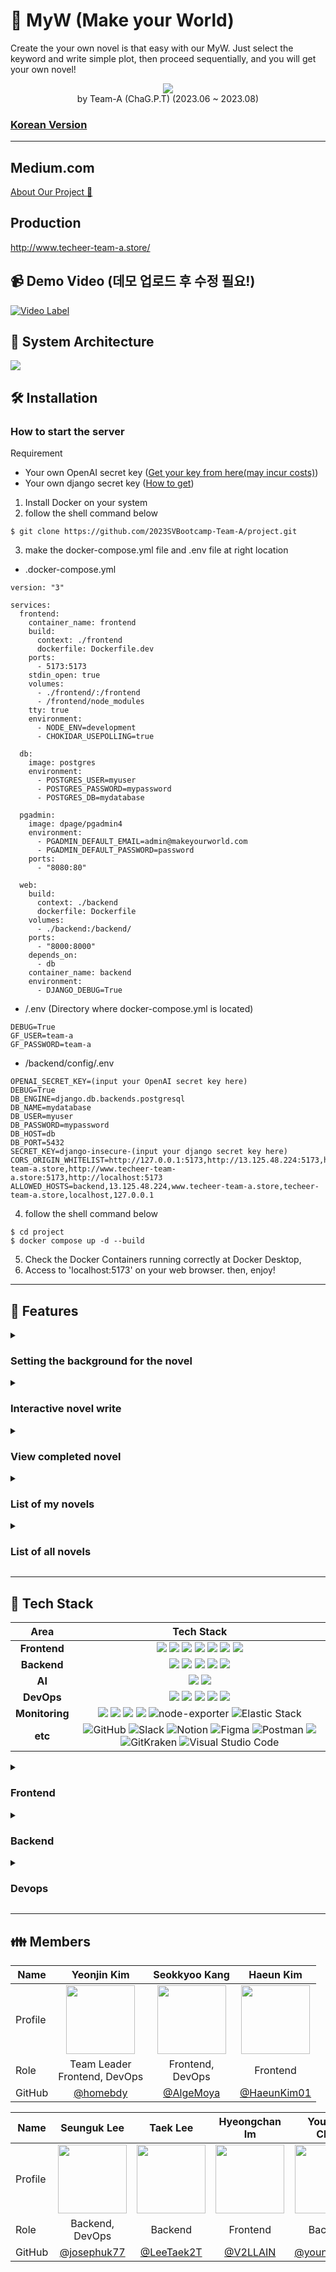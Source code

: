 # :pushpin: MyW (Make your World)
Create the your own novel is that easy with our MyW. Just select the keyword and write simple plot, then proceed sequentially, and you will get your own novel!
<div align=center>
<img src="https://github.com/2023SVBootcamp-Team-A/project/assets/8746067/e5b4c9b9-cdd1-4859-aa4b-60fc256cd804"/>
</div>
<div align=center>
by Team-A (ChaG.P.T) (2023.06 ~ 2023.08)
</div>

### [Korean Version](https://github.com/2023SVBootcamp-Team-A/project/blob/b6edd24334e1d8366e95945ecdda2353a8c17dbd/README.md)
- - - 

## Medium.com
[About Our Project 📕](https://medium.com/@chan4im/2023-silicon-valley-summer-bootcamp-chag-p-t-make-your-own-story-8421e5f6c3e9)

## Production
http://www.techeer-team-a.store/

## 📹 Demo Video (데모 업로드 후 수정 필요!)
[![Video Label](http://img.youtube.com/vi/OSPhfQPK0x8/0.jpg)](https://youtu.be/OSPhfQPK0x8)

## 📁 System Architecture
<img src="https://github.com/2023SVBootcamp-Team-A/project/assets/8746067/8a6dc146-d11f-44a4-be31-1e6f98c344d8">

## 🛠 Installation

### How to start the server
Requirement
- Your own OpenAI secret key ([Get your key from here(may incur costs)](https://platform.openai.com/))
- Your own django secret key ([How to get](https://github.com/2023SVBootcamp-Team-A/project/assets/8746067/5c0e98cb-fad9-46c4-b0f3-95363cbb4dd6))

1. Install Docker on your system
2. follow the shell command below
```shell
$ git clone https://github.com/2023SVBootcamp-Team-A/project.git
```
3. make the docker-compose.yml file and .env file at right location
- .docker-compose.yml
```
version: "3"

services:
  frontend:
    container_name: frontend
    build:
      context: ./frontend
      dockerfile: Dockerfile.dev
    ports:
      - 5173:5173
    stdin_open: true
    volumes:
      - ./frontend/:/frontend
      - /frontend/node_modules
    tty: true
    environment:
      - NODE_ENV=development
      - CHOKIDAR_USEPOLLING=true

  db:
    image: postgres
    environment:
      - POSTGRES_USER=myuser
      - POSTGRES_PASSWORD=mypassword
      - POSTGRES_DB=mydatabase

  pgadmin:
    image: dpage/pgadmin4
    environment:
      - PGADMIN_DEFAULT_EMAIL=admin@makeyourworld.com
      - PGADMIN_DEFAULT_PASSWORD=password
    ports:
      - "8080:80"

  web:
    build:
      context: ./backend
      dockerfile: Dockerfile
    volumes:
      - ./backend:/backend/
    ports:
      - "8000:8000"
    depends_on:
      - db
    container_name: backend
    environment:
      - DJANGO_DEBUG=True
```
- /.env (Directory where docker-compose.yml is located)
```
DEBUG=True
GF_USER=team-a
GF_PASSWORD=team-a
```
- /backend/config/.env
```
OPENAI_SECRET_KEY=(input your OpenAI secret key here)
DEBUG=True
DB_ENGINE=django.db.backends.postgresql
DB_NAME=mydatabase
DB_USER=myuser
DB_PASSWORD=mypassword
DB_HOST=db
DB_PORT=5432
SECRET_KEY=django-insecure-(input your django secret key here)
CORS_ORIGIN_WHITELIST=http://127.0.0.1:5173,http://13.125.48.224:5173,http://frontend:5173,http://13.125.48.224,http://www.techeer-team-a.store,http://www.techeer-team-a.store:5173,http://localhost:5173
ALLOWED_HOSTS=backend,13.125.48.224,www.techeer-team-a.store,techeer-team-a.store,localhost,127.0.0.1
```
4. follow the shell command below
```shell
$ cd project
$ docker compose up -d --build
```
5. Check the Docker Containers running correctly at Docker Desktop,
6. Access to 'localhost:5173' on your web browser. then, enjoy!

- - - 

## :page_with_curl: Features

<details>
<summary><h3>Setting the background for the novel</h3></summary>
<img src="https://github.com/2023SVBootcamp-Team-A/project/assets/8746067/7c44a770-09e2-4022-8d34-2cf782d75633"/>
<img src="https://github.com/2023SVBootcamp-Team-A/project/assets/8746067/50590bbc-2bcc-4fb4-b3b9-3cd255810787"/>
<br />
<br />
It provides the ability to select the genre, spatial background, historical background, characters, and plot of the novel to be created as desired. In addition to the built-in options, users can freely add genres, spaces, and eras of they want.
</details>

<details>
<summary><h3>Interactive novel write</h3></summary>
<img src="https://github.com/2023SVBootcamp-Team-A/project/assets/8746067/1428844a-7ba8-4960-9849-dd122d4482d1"/>
<br />
<br />
Create a novel with the story you want by repeating progression and selection. You can continue by choosing one of the options provided, or you can end the writing at any point and go to the results page.
</details>

<details>
<summary><h3>View completed novel</h3></summary>
<img src="https://github.com/2023SVBootcamp-Team-A/project/assets/8746067/b3d3fb08-a301-43e8-b937-51b7c6201bb4"/>
<br />
<br />
The completed novel is expressed in a UI similar to reading a real book, providing the same experience as reading a novel you created as an e-book.
</details>

<details>
<summary><h3>List of my novels</h3></summary>
<img src="https://github.com/2023SVBootcamp-Team-A/project/assets/8746067/635ee70b-b488-4a26-9b09-fe5fd7a65364"/>
<br />
<br />
The novel list written by each user is provided in a UI that can be checked in the form of a bookshelf. Clicking on the book shape will take you to a page confirming the completed content of that novel.
</details>

<details>
<summary><h3>List of all novels</h3></summary>
<img src="https://github.com/2023SVBootcamp-Team-A/project/assets/8746067/025bd505-3215-44d6-9e82-48c42a783eaf"/>
<br />
<br />
You can also check the entire list of novels written by all users, not just the user himself, through the bookshelf-style UI. You can browse page by page with pagination applied, and similarly, click the book shape to see the completed contents of the novel.
</details>

- - - 
## 🔌 Tech Stack
<div align =center>

Area| Tech Stack|
:--------:|:------------------------------:|
**Frontend** | <img src="https://img.shields.io/badge/react-61DAFB?style=for-the-badge&logo=react&logoColor=black"> <img src="https://img.shields.io/badge/TypeScript-3178C6.svg?style=for-the-badge&logo=TypeScript&logoColor=white"> <img src="https://img.shields.io/badge/Redux-764ABC?&style=for-the-badge&logo=Redux&logoColor=white"> <img src="https://img.shields.io/badge/React Router-CA4245.svg?&style=for-the-badge&logo=reactrouter&logoColor=white"> <img src="https://img.shields.io/badge/Vite-646CFF.svg?&style=for-the-badge&logo=vite&logoColor=white"> <img src="https://img.shields.io/badge/TailwindCSS-06B6D4?&style=for-the-badge&logo=TailwindCSS&logoColor=white"> <img src="https://img.shields.io/badge/Swiper-6332F6?&style=for-the-badge&logo=Swiper&logoColor=white">
**Backend** | <img src="https://img.shields.io/badge/Django-092E20?style=for-the-badge&logo=Django&logoColor=white"> <img src="https://img.shields.io/badge/DJANGO_REST-ff1709?style=for-the-badge&logo=django&logoColor=white&color=ff1709&labelColor=gray"> <img src="https://img.shields.io/badge/PostgreSQL-4169E1?style=for-the-badge&logo=PostgreSQL&logoColor=white"> <img src="https://img.shields.io/badge/Amazon RDS-527FFF?style=for-the-badge&logo=Amazon RDS&logoColor=white"> <img src="https://img.shields.io/badge/Amazon S3-569A31?style=for-the-badge&logo=Amazon S3&logoColor=white">
**AI** | <img src="https://img.shields.io/badge/ChatGPT-00A67E?&style=for-the-badge&logo=OpenAI&logoColor=white"> <img src="https://img.shields.io/badge/DALL--E-412991?style=for-the-badge&logo=OpenAI&logoColor=white">
**DevOps** | <img src="https://img.shields.io/badge/Docker-2496ED?style=for-the-badge&logo=docker&logoColor=white"> <img src="https://img.shields.io/badge/NGINX-009639?style=for-the-badge&logo=nginx&logoColor=black"> <img src="https://img.shields.io/badge/gunicorn-499848?style=for-the-badge&logo=gunicorn&logoColor=black"> <img src="https://img.shields.io/badge/Github_Actions-2088FF?style=for-the-badge&logo=Github-Actions&logoColor=black"> <img src="https://img.shields.io/badge/Amazon_EC2-FF9900?style=for-the-badge&logo=Amazon-EC2&logoColor=black">
**Monitoring** | <img src="https://img.shields.io/badge/Prometheus-E6522C?style=for-the-badge&logo=Prometheus&logoColor=white"> <img src="https://img.shields.io/badge/Grafana-F46800?style=for-the-badge&logo=grafana&logoColor=white"> <img src = "https://img.shields.io/badge/cadvisor-1478FF?style=for-the-badge&logoColor=white"> <img src="https://img.shields.io/badge/Sentry-362D59?&style=for-the-badge&logo=sentry&logoColor=white"> ![node-exporter](https://img.shields.io/badge/node_exporter-37D100?style=for-the-badge&logo=Prometheus&logoColor=white) ![Elastic Stack](https://img.shields.io/static/v1?style=for-the-badge&message=Elastic+Stack&color=005571&logo=Elastic+Stack&logoColor=FFFFFF&label=)
**etc** | ![GitHub](https://img.shields.io/static/v1?style=for-the-badge&message=GitHub&color=181717&logo=GitHub&logoColor=FFFFFF&label=) ![Slack](https://img.shields.io/static/v1?style=for-the-badge&message=Slack&color=4A154B&logo=Slack&logoColor=FFFFFF&label=) ![Notion](https://img.shields.io/static/v1?style=for-the-badge&message=Notion&color=000000&logo=Notion&logoColor=FFFFFF&label=) ![Figma](https://img.shields.io/static/v1?style=for-the-badge&message=Figma&color=F24E1E&logo=Figma&logoColor=FFFFFF&label=) ![Postman](https://img.shields.io/static/v1?style=for-the-badge&message=Postman&color=FF6C37&logo=Postman&logoColor=FFFFFF&label=) <img src="https://img.shields.io/badge/swagger-85EA2D?style=for-the-badge&logo=swagger&logoColor=black"> ![GitKraken](https://img.shields.io/static/v1?style=for-the-badge&message=GitKraken&color=179287&logo=GitKraken&logoColor=FFFFFF&label=) ![Visual Studio Code](https://img.shields.io/static/v1?style=for-the-badge&message=Visual+Studio+Code&color=007ACC&logo=Visual+Studio+Code&logoColor=FFFFFF&label=)
</div>

<details>
<summary><h3>Frontend</h3></summary>

## React Vite TypeScript
<img src="https://github.com/2023SVBootcamp-Team-A/project/assets/8746067/3c1afbf5-fcd7-4af2-9ce2-4e2b4a03db2b"/>
<br/>
We used React framework to make page in SPA (Single Page Application) format. This improves loading speed on the page with only contents that is change which user can enojoy there experience without useless loading delays. And we used TypeScript. TypeScript is static type language that was developed to solve problems caused by JavaScript being a dynamic language. In TypeScript, all variables and functions must be defined with their specific types. This benefit developers with reducing time to search for errors and because it allows to catch error while compiling it reduces the whole process. also We used Vite, a frontend build tool that is similar to Web-pack. With enhancement of native ESBuild Module and using HMR (Hot Module Replacement) Vite can run server more faster than Web-pack by seperating source code and dependency so server can run without bundling whole thing.


## Tailwind CSS
With Tailwind CSS, you can apply pre-defined CSS styled by just set the class name on HTML. Therefore, we reduced the time for make naming rules, and documentation about structure. also we made some component without import external CSS file thanks to Tailwind CSS.

## Monitoring
<img src="https://github.com/2023SVBootcamp-Team-A/project/assets/8746067/fdfe912a-40a2-4e00-846a-5c4065333101"/><br/>
We can track error caused by frontend side with Sentry, the frontend error monitoring, and tracking tool. it provides the type of error and where the error occurred in the code. therefore we can reduce the time to find the location of wrong code. also we can check the error quickly by receiving an email notification as soon as an error occurs.
</details>  

<details> 
<summary><h3>Backend</h3></summary>

## API
## Swagger
<img src="https://github.com/2023SVBootcamp-Team-A/project/assets/8746067/b65939a0-933b-488b-b16a-ad6de76d13d4"/>
<br />
We made the API specification with Swagger.
</div>


</details>  
 
<details>
<summary><h3>Devops</h3></summary>

## Monitoring
Grafana + Prometheus, ELK

|**Django** |**Node exporter**|
|-----|-----|
<img alt="스크린샷 2023-08-04 오전 12 11 52" src="https://github.com/2023SVBootcamp-Team-A/project/assets/69853298/852a392a-fc06-431c-bd5a-2f635db1e84d" width="500px" height="300px">|<img alt="스크린샷 2023-08-03 오후 11 50 55" src="https://github.com/2023SVBootcamp-Team-A/project/assets/69853298/2df30dff-e206-40b0-8ea3-5e09289ca271" width="500px" height="300px">

|**cAdvisor** |**ELK**|
|-----|-----|
<img alt="스크린샷 2023-08-04 오전 12 15 41" src="https://github.com/2023SVBootcamp-Team-A/project/assets/69853298/bb85b7d4-82d1-4e0a-91f2-c16ee72936de" width="500px" height="300px">|<img alt="스크린샷 2023-08-04 오전 12 07 22" src="https://github.com/2023SVBootcamp-Team-A/project/assets/69853298/b7408adf-c067-44ba-95a3-a19a05bf435e" width="500px" height="300px">

We gather the information about request, response from Django by Prometheus, then it can be visualized by Grafana. By linking Slack and Grafana, a warning notification is sent to Slack when the CPU usage exceeds the set range. also, CAdvisor let us monitor the usage of CPU, memory, and network for each of containers. and we use node exporter to monitor the CPU, Memory, network traffic usage of entire server. Nginx log, time-zone, response code by each site and their ratio can be monitored by ELK Stack.

## Github Actions
By building a CI/CD pipeline through Github Actions, code changes can be smoothly reflected on the server.
</details>

- - - 
## 👪 Members
| Name    | <center>Yeonjin Kim</center>|<center>Seokkyoo Kang</center> |<center>Haeun Kim</center> | 
| ------- | --------------------------------------------- | ------------------------------------ | --------------------------------------------- | 
| Profile | <center><img width="110px" height="110px" src="https://avatars.githubusercontent.com/u/86517634?v=4" /></center>|<center><img width="110px" height="110px" src="https://avatars.githubusercontent.com/u/8746067?v=4" /></center>|<center><img width="110px" height="110px" src="https://github.com/2023SVBootcamp-Team-A/project/assets/8746067/e1998a20-40e0-4bc3-a242-14161ac453f3" /></center>|
| Role    | <center>Team Leader<br> Frontend, DevOps</center>   | <center>Frontend, <br> DevOps</center>    | <center>Frontend</center>  | 
GitHub | <center>[@homebdy](https://github.com/homebdy)</center> | <center>[@AlgeMoya](https://github.com/AlgeMoya) </center>| <center>[@HaeunKim01](https://github.com/HaeunKim01) </center>|

| Name    | <center>Seunguk Lee</center> | <center>Taek Lee</center> | <center>Hyeongchan Im</center> | <center>Youngjin Chae</center>
| ------- | --------------------------------------- | --------------------------------------- | --------------------------------------- | --------------------------------------- |
| Profile |<center><img width="110px" height="110px" src="https://github.com/2023SVBootcamp-Team-A/project/assets/8746067/b0476434-30fd-4222-b98d-21178e774189" /></center>|<center><img width="110px" height="110px" src="https://github.com/2023SVBootcamp-Team-A/project/assets/8746067/2e55e092-5587-463d-8612-ab50e75c2761" /></center>|<center><img width="110px" height="110px" src="https://github.com/2023SVBootcamp-Team-A/project/assets/8746067/731a3d49-c8f3-449d-9e30-970cbca92d23" /></center>|<center><img width="110px" height="110px" src="https://github.com/2023SVBootcamp-Team-A/project/assets/8746067/25d3181f-8992-4ae9-a8b7-d9a28e7271ba" /></center>|
| Role    | <center>Backend,<br> DevOps</center> | <center>Backend</center> | <center>Frontend</center> | <center>Backend</center> |
GitHub | <center>[@josephuk77](https://github.com/josephuk77)</center> | <center>[@LeeTaek2T](https://github.com/LeeTaek2T) </center>| <center>[@V2LLAIN](https://github.com/V2LLAIN) </center>| <center>[@youngjin516](https://github.com/youngjin516)</center>

